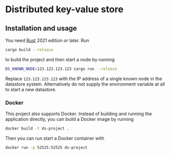# Distributed key-value store

## Installation and usage

You need [Rust]() 2021 edition or later.
Run

```sh
cargo build --release
```

to build the project and then start a node by running

```sh
DS_KNOWN_NODE=123.123.123.123 cargo run --release
```

Replace `123.123.123.123` with the IP address of a single known node in the datastore system.
Alternatively do not supply the environment variable at all to start a new datastore.

### Docker

This project also supports Docker.
Instead of building and running the application directly, you can build a Docker image by running

```sh
docker build -t ds-project .
```

Then you can run start a Docker container with

```sh
docker run -p 52525:52525 ds-project
```
